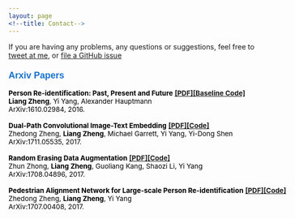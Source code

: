```yaml
---
layout: page
<!--title: Contact-->
---
```


If you are having any problems, any questions or suggestions, feel free to [tweet at me](https://twitter.com/intent/tweet?text=%40paululele), or [file a GitHub issue](https://github.com/lenpaul/lagrange/issues/new)

<!--<style type="text/css">
/* Color scheme from Sergey Karayev and Jon Barron*/
a {
color: #1772d0;
text-decoration:none;
}
a:focus, a:hover {
color: #f09228;
text-decoration:none;
}
body,td,th {
font-family: 'Lato', Verdana, Helvetica, sans-serif;
font-size: 14px
}
.fade {
   transition: opacity .2s ease-in-out;
   -moz-transition: opacity .2s ease-in-out;
   -webkit-transition: opacity .2s ease-in-out;
   }
</style>-->


<div style="	padding: 0;
	width: 800px;
	margin: 0 0 0 0px;  font-size:10pt; color:black">

<h3><font size=4 face="Arial" color="#1772d0"><strong>Arxiv Papers</strong></font></h3>
                    <td>
                        <b>Person Re-identification: Past, Present and Future</b>
						<a href="https://arxiv.org/abs/1610.02984"><strong>[PDF]</strong></a><a href="https://github.com/zhunzhong07/IDE-baseline-Market-1501"><strong>[Baseline Code]</strong></a>
                        <br /><strong>Liang Zheng</strong>, Yi Yang, Alexander Hauptmann
                        <br />ArXiv:1610.02984, 2016.
                        <br /><br />
                    </td>
                    <td>
                        <b>Dual-Path Convolutional Image-Text Embedding</b>
						<a href="https://arxiv.org/abs/1711.05535"><strong>[PDF]</strong></a><a href="https://github.com/layumi/Image-Text-Embedding"><strong>[Code]</strong></a>
                        <br />Zhedong Zheng, <strong>Liang Zheng</strong>, Michael Garrett, Yi Yang, Yi-Dong Shen
                        <br />ArXiv:1711.05535, 2017.
                        <br /><br />
                    </td>	
                    <td>
                        <b>Random Erasing Data Augmentation</b>
						<a href="https://arxiv.org/abs/1708.04896"><strong>[PDF]</strong></a><a href="https://github.com/zhunzhong07/Random-Erasing"><strong>[Code]</strong></a>
                        <br />Zhun Zhong, <strong>Liang Zheng</strong>, Guoliang Kang, Shaozi Li, Yi Yang
                        <br />ArXiv:1708.04896, 2017.
                        <br /><br />
                    </td>	
                    <td>
                        <b>Pedestrian Alignment Network for Large-scale Person Re-identification</b>
						<a href="https://arxiv.org/abs/1707.00408"><strong>[PDF]</strong></a><a href="https://github.com/layumi/Pedestrian_Alignment"><strong>[Code]</strong></a>
                        <br />Zhedong Zheng, <strong>Liang Zheng</strong>, Yi Yang
                        <br />ArXiv:1707.00408, 2017.
                        <br /><br />
                    </td>	
                    
  </div>
